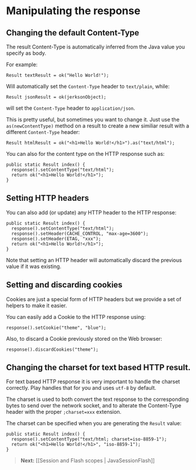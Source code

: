 # Manipulating the response

## Changing the default Content-Type

The result Content-Type is automatically inferred from the Java value you specify as body.

For example:

```
Result textResult = ok("Hello World!");
```

Will automatically set the `Content-Type` header to `text/plain`, while:

```
Result jsonResult = ok(jerksonObject);
```

will set the `Content-Type` header to `application/json`.

This is pretty useful, but sometimes you want to change it. Just use the `as(newContentType)` method on a result to create a new similiar result with a different `Content-Type` header:

```
Result htmlResult = ok("<h1>Hello World!</h1>").as("text/html");
```

You can also for the content type on the HTTP response such as:

```
public static Result index() {
  response().setContentType("text/html");
  return ok("<h1>Hello World!</h1>");
}
```

## Setting HTTP headers

You can also add (or update) any HTTP header to the HTTP response:

```
public static Result index() {
  response().setContentType("text/html");
  response().setHeader(CACHE_CONTROL, "max-age=3600");
  response().setHeader(ETAG, "xxx");
  return ok("<h1>Hello World!</h1>");
}
```

Note that setting an HTTP header will automatically discard the previous value if it was existing.

## Setting and discarding cookies

Cookies are just a special form of HTTP headers but we provide a set of helpers to make it easier.

You can easily add a Cookie to the HTTP response using:

```
response().setCookie("theme", "blue");
```

Also, to discard a Cookie previously stored on the Web browser:

```
response().discardCookies("theme");
```

## Changing the charset for text based HTTP result.

For text based HTTP response it is very important to handle the charset correctly. Play handles that for you and uses `utf-8` by default.

The charset is used to both convert the text response to the corresponding bytes to send over the network socket, and to alterate the Content-Type header with the proper `;charset=xxx` extension.

The charset can be specified when you are generating the `Result` value:

```
public static Result index() {
  response().setContentType("text/html; charset=iso-8859-1");
  return ok("<h1>Hello World!</h1>", "iso-8859-1");
}
```

> **Next:** [[Session and Flash scopes | JavaSessionFlash]]